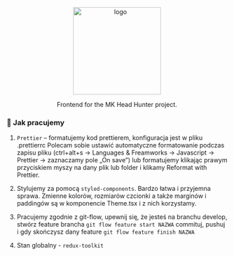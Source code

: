 <div align="center">

  <img src="https://i.imgur.com/nYV30Ba.png" alt="logo" width="200" height="auto" />
  <p>
    Frontend for the MK Head Hunter project.
  </p>
</div>

### :space_invader: Jak pracujemy

1. `Prettier` – formatujemy kod prettierem, konfiguracja jest w pliku .prettierrc Polecam sobie ustawić automatyczne formatowanie podczas zapisu pliku (ctrl+alt+s -> Languages & Freamworks -> Javascript -> Prettier -> zaznaczamy pole „On save”) lub formatujemy klikając prawym przyciskiem myszy na dany plik lub folder i klikamy Reformat with Prettier.
    
2. Stylujemy za pomocą `styled-components`. Bardzo łatwa i przyjemna sprawa. Zmienne kolorów, rozmiarów czcionki a także marginów i paddingów są w komponencie Theme.tsx i z nich korzystamy.
3. Pracujemy zgodnie z git-flow, upewnij się, że jesteś na branchu develop, stwórz feature brancha `git flow feature start NAZWA` commituj, pushuj i gdy skończysz dany feature `git flow feature finish NAZWA`
4. Stan globalny - `redux-toolkit`
